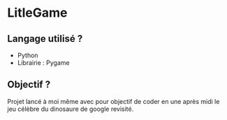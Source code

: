 # LitleGame

## Langage utilisé ?

+ Python
+ Librairie : Pygame

## Objectif ?

Projet lancé à moi même avec pour objectif de coder en une après midi le jeu célèbre du dinosaure de google revisité.
